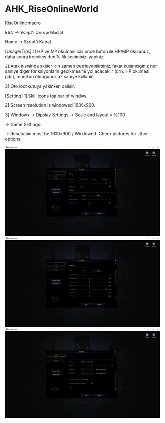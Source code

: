 # AHK_RiseOnlineWorld
RiseOnline macro

ESC -> Script'i Durdur/Baslat

Home -> Script'i Kapat.

[Usage/Tips]
1] HP ve MP okumasi icin once buton ile HP/MP okutunuz, daha sonra treeview den %'lik seciminizi yapiniz.

2] Atak kisminda skiller icin zaman belirleyebilirsiniz, fakat kullandiginiz her saniye diger fonksiyonlarin gecikmesine yol acacaktir (orn. HP okumasi gibi), mumkun        oldugunca az saniye kullanin.

3] Oto loot kutuya yakinken calisir.

[Setting]
1] Skill icons top bar of window.

2] Screen resolution is windowed 1600x900.

3] Windows -> Dipslay Settings -> Scale and layout = %100

  -> Game Settings:

  -> Resolution must be 1600x900 / Windowed. Check pictures for other options.

![alt text](https://github.com/pirik3/AHK_RiseOnlineWorld/blob/main/rise_opt_1.JPG?raw=true)
![alt text](https://github.com/pirik3/AHK_RiseOnlineWorld/blob/main/rise_opt_2.JPG?raw=true)
![alt text](https://github.com/pirik3/AHK_RiseOnlineWorld/blob/main/rise_opt_3.JPG?raw=true)
